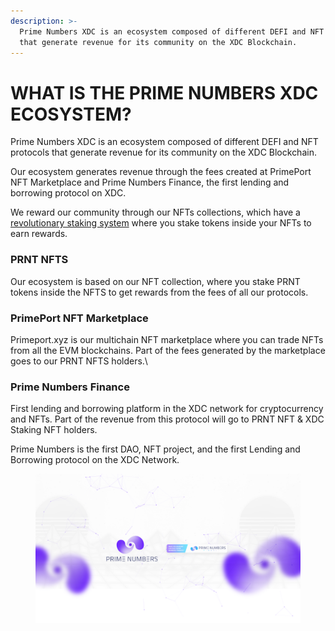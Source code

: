```yaml
---
description: >-
  Prime Numbers XDC is an ecosystem composed of different DEFI and NFT protocols
  that generate revenue for its community on the XDC Blockchain.
---
```


# WHAT IS THE PRIME NUMBERS XDC ECOSYSTEM?

Prime Numbers XDC is an ecosystem composed of different DEFI and NFT protocols that generate revenue for its community on the XDC Blockchain.

Our ecosystem generates revenue through the fees created at PrimePort NFT Marketplace and Prime Numbers Finance, the first lending and borrowing protocol on XDC.

We reward our community through our NFTs collections, which have a [revolutionary staking system](https://medium.com/@PrimeNumbersFi/nft-staking-mechanics-june-update-8d3eb8327258) where you stake tokens inside your NFTs to earn rewards.

### **PRNT NFTS**

Our ecosystem is based on our NFT collection, where you stake PRNT tokens inside the NFTS to get rewards from the fees of all our protocols.

### PrimePort NFT Marketplace

Primeport.xyz is our multichain NFT marketplace where you can trade NFTs from all the EVM blockchains. Part of the fees generated by the marketplace goes to our PRNT NFTS holders.\


### Prime Numbers Finance

First lending and borrowing platform in the XDC network for cryptocurrency and NFTs. Part of the revenue from this protocol will go to PRNT NFT & XDC Staking NFT holders.



Prime Numbers is the first DAO, NFT project, and the first Lending and Borrowing protocol on the XDC Network.



<figure><img src="../.gitbook/assets/primenumbers_youtube.png" alt=""><figcaption></figcaption></figure>
